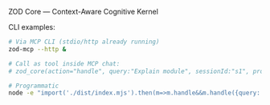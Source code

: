 ZOD Core — Context-Aware Cognitive Kernel

CLI examples:

```bash
# Via MCP CLI (stdio/http already running)
zod-mcp --http &

# Call as tool inside MCP chat: 
# zod_core(action="handle", query:"Explain module", sessionId:"s1", projectPath:"/path")

# Programmatic
node -e "import('./dist/index.mjs').then(m=>m.handle&&m.handle({query:'Explain',intent:'explain'},{sessionId:'s',projectPath:process.cwd()})).then(console.log)"
```

